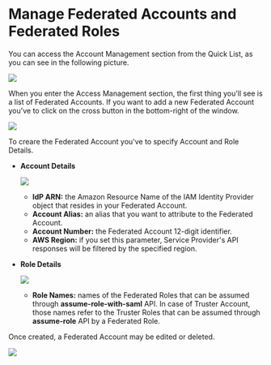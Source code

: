 # Manage Federated Accounts and Federated Roles

You can access the Account Management section from the Quick List, as you can see in the following picture.

![](../images/MANAGE_FEDERATED_ACCOUNTS_AND_FEDERATED_ROLES-1.png)

When you enter the Access Management section, the first thing you'll see is a list of Federated Accounts. If you want to add a new Federated Account you've to click on the cross button in the bottom-right of the window.

![](../images/MANAGE_FEDERATED_ACCOUNTS_AND_FEDERATED_ROLES-2.png)

To creare the Federated Account you've to specify Account and Role Details.

- **Account Details**

    ![](../images/MANAGE_FEDERATED_ACCOUNTS_AND_FEDERATED_ROLES-3.png)

    - **IdP ARN:** the Amazon Resource Name of the IAM Identity Provider object that resides in your Federated Account.
    - **Account Alias:** an alias that you want to attribute to the Federated Account.
    - **Account Number:** the Federated Account 12-digit identifier.
    - **AWS Region:** if you set this parameter, Service Provider's API responses will be filtered by the specified region.
- **Role Details**

    ![](../images/MANAGE_FEDERATED_ACCOUNTS_AND_FEDERATED_ROLES-4.png)

    - **Role Names:** names of the Federated Roles that can be assumed through **assume-role-with-saml** API. In case of Truster Account, those names refer to the Truster Roles that can be assumed through **assume-role** API by a Federated Role.

Once created, a Federated Account may be edited or deleted.

![](../images/MANAGE_FEDERATED_ACCOUNTS_AND_FEDERATED_ROLES-5.png)
